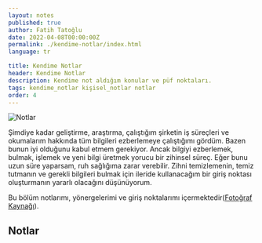 ```yaml
---
layout: notes
published: true
author: Fatih Tatoğlu
date: 2022-04-08T00:00:00Z
permalink: ./kendime-notlar/index.html
language: tr

title: Kendime Notlar
header: Kendime Notlar
description: Kendime not aldığım konular ve püf noktaları.
tags: kendime_notlar kişisel_notlar notlar
order: 4
---
```


![Notlar](../../image/notes.jpg)

Şimdiye kadar geliştirme, araştırma, çalıştığım şirketin iş süreçleri ve okumalarım hakkında tüm bilgileri ezberlemeye çalıştığımı gördüm. Bazen bunun iyi olduğunu kabul etmem gerekiyor. Ancak bilgiyi ezberlemek, bulmak, işlemek ve yeni bilgi üretmek yorucu bir zihinsel süreç. Eğer bunu uzun süre yaparsam, ruh sağlığıma zarar verebilir. Zihni temizlemenin, temiz tutmanın ve gerekli bilgileri bulmak için ileride kullanacağım bir giriş noktası oluşturmanın yararlı olacağını düşünüyorum.

Bu bölüm notlarımı, yönergelerimi ve giriş noktalarımı içermektedir([Fotoğraf Kaynağı](https://www.pexels.com/tr-tr/fotograf/yapiskan-not-lot-1629212/)).

## Notlar
